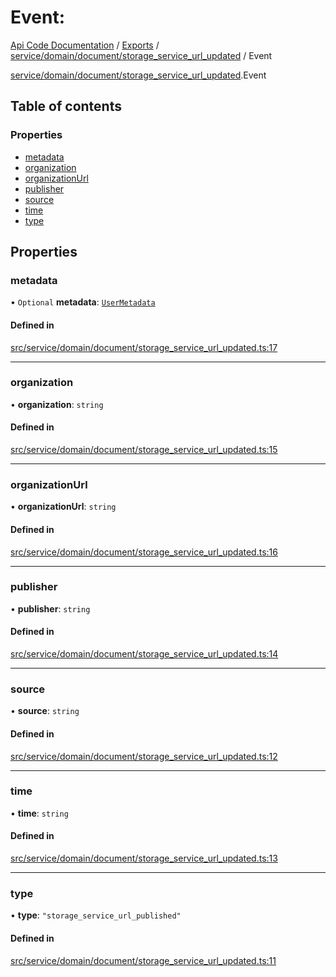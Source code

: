 # Event: 
 
[Api Code Documentation](../README.md) / [Exports](../modules.md) / [service/domain/document/storage\_service\_url\_updated](../modules/service_domain_document_storage_service_url_updated.md) / Event

[service/domain/document/storage_service_url_updated](../modules/service_domain_document_storage_service_url_updated.md).Event

## Table of contents

### Properties

- [metadata](service_domain_document_storage_service_url_updated.Event.md#metadata)
- [organization](service_domain_document_storage_service_url_updated.Event.md#organization)
- [organizationUrl](service_domain_document_storage_service_url_updated.Event.md#organizationurl)
- [publisher](service_domain_document_storage_service_url_updated.Event.md#publisher)
- [source](service_domain_document_storage_service_url_updated.Event.md#source)
- [time](service_domain_document_storage_service_url_updated.Event.md#time)
- [type](service_domain_document_storage_service_url_updated.Event.md#type)

## Properties

### metadata

• `Optional` **metadata**: [`UserMetadata`](../modules/service_domain_metadata.md#usermetadata)

#### Defined in

[src/service/domain/document/storage_service_url_updated.ts:17](https://github.com/openkfw/TruBudget/blob/aca360d/api/src/service/domain/document/storage_service_url_updated.ts#L17)

___

### organization

• **organization**: `string`

#### Defined in

[src/service/domain/document/storage_service_url_updated.ts:15](https://github.com/openkfw/TruBudget/blob/aca360d/api/src/service/domain/document/storage_service_url_updated.ts#L15)

___

### organizationUrl

• **organizationUrl**: `string`

#### Defined in

[src/service/domain/document/storage_service_url_updated.ts:16](https://github.com/openkfw/TruBudget/blob/aca360d/api/src/service/domain/document/storage_service_url_updated.ts#L16)

___

### publisher

• **publisher**: `string`

#### Defined in

[src/service/domain/document/storage_service_url_updated.ts:14](https://github.com/openkfw/TruBudget/blob/aca360d/api/src/service/domain/document/storage_service_url_updated.ts#L14)

___

### source

• **source**: `string`

#### Defined in

[src/service/domain/document/storage_service_url_updated.ts:12](https://github.com/openkfw/TruBudget/blob/aca360d/api/src/service/domain/document/storage_service_url_updated.ts#L12)

___

### time

• **time**: `string`

#### Defined in

[src/service/domain/document/storage_service_url_updated.ts:13](https://github.com/openkfw/TruBudget/blob/aca360d/api/src/service/domain/document/storage_service_url_updated.ts#L13)

___

### type

• **type**: ``"storage_service_url_published"``

#### Defined in

[src/service/domain/document/storage_service_url_updated.ts:11](https://github.com/openkfw/TruBudget/blob/aca360d/api/src/service/domain/document/storage_service_url_updated.ts#L11)

